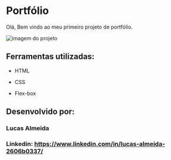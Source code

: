 

# Portfólio 

Olá, Bem vindo ao meu primeiro projeto de portfólio.

<img src="https://github.com/user-attachments/assets/955562db-f9b5-4761-b99e-8bc1f18086d8" alt="imagem do projeto">

## Ferramentas utilizadas:

* HTML

* CSS

* Flex-box

## Desenvolvido por:

### Lucas Almeida

### Linkedin: https://www.linkedin.com/in/lucas-almeida-2606b0337/
